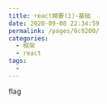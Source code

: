 ```yaml
---
title: react精要(1)-基础
date: 2020-09-08 22:34:59
permalink: /pages/6c9200/
categories: 
  - 框架
  - react
tags: 
  - 
---
```

flag